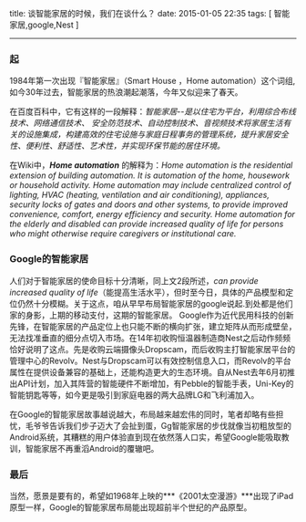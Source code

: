 title: 谈智能家居的时候，我们在谈什么？
date: 2015-01-05 22:35
tags: [ 智能家居,google,Nest ] 

---
### 起
1984年第一次出现『智能家居』（Smart House ，Home automation）这个词组,如今30年过去，智能家居的热浪潮起潮落，今年又似迎来了春天。
  
在百度百科中，它有这样的一段解释：*智能家居--是以住宅为平台，利用综合布线技术、网络通信技术、 安全防范技术、自动控制技术、音视频技术将家居生活有关的设施集成，构建高效的住宅设施与家庭日程事务的管理系统，提升家居安全性、便利性、舒适性、艺术性，并实现环保节能的居住环境。*

<!-- more -->

在Wiki中，***Home automation*** 的解释为：*Home automation is the residential extension of building automation. It is automation of the home, housework or household activity. Home automation may include centralized control of lighting, HVAC (heating, ventilation and air conditioning), appliances, security locks of gates and doors and other systems, to provide improved convenience, comfort, energy efficiency and security. Home automation for the elderly and disabled can provide increased quality of life for persons who might otherwise require caregivers or institutional care.*

### Google的智能家居
人们对于智能家居的使命目标十分清晰，同上文2段所述，*can provide increased quality of life*（能提高生活水平），但时至今日，具体的产品模型和定位仍然十分模糊。关于这点，咱从早早布局智能家居的google说起.到处都是他们家的身影，上期的移动支付，这期的智能家居。
Google作为近代民用科技的创新先锋，在智能家居的产品定位上也只能不断的横向扩张，建立矩阵从而形成壁垒，无法找准垂直的细分点切入市场。在14年初收购恒温器制造商Nest之后动作频频恰好说明了这点。先是收购云端摄像头Dropscam，而后收购主打智能家居平台的管理中心的Revolv。Nest与Dropscam可以有效控制信息入口，而Revolv的平台属性在提供设备兼容的基础上，还能构造更大的生态环境。自从Nest去年6月初推出API计划，加入其阵营的智能硬件不断增加，有Pebble的智能手表，Uni-Key的智能钥匙等等，如今更是吸引到家庭电器的两大品牌LG和飞利浦加入。

在Google的智能家居故事越说越大，布局越来越宏伟的同时，笔者却略有些担忧，毛爷爷告诉我们步子迈大了会扯到蛋，Gg智能家居的步伐就像当初粗放型的Android系统，其糟糕的用户体验直到现在依然落人口实，希望Google能吸取教训，智能家居不再重滔Android的覆辙吧。
### 最后
当然，愿景是要有的，希望如1968年上映的***《2001太空漫游》***出现了iPad原型一样，Google的智能家居布局能出现超前半个世纪的产品原型。